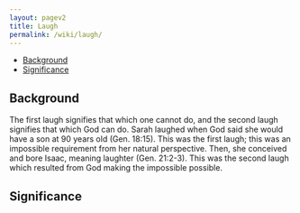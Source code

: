 ```yaml
---
layout: pagev2
title: Laugh
permalink: /wiki/laugh/
---
```

- [Background](#background)
- [Significance](#significance)

## Background

The first laugh signifies that which one cannot do, and the second laugh signifies that which God can do. Sarah laughed when God said she would have a son at 90 years old (Gen. 18:15). This was the first laugh; this was an impossible requirement from her natural perspective. Then, she conceived and bore Isaac, meaning laughter (Gen. 21:2-3). This was the second laugh which resulted from God making the impossible possible.

## Significance
